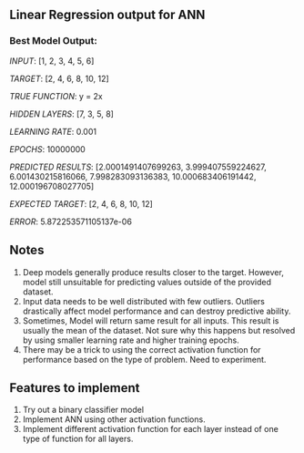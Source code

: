 ## Linear Regression output for ANN

### Best Model Output:

_INPUT_: [1, 2, 3, 4, 5, 6]

_TARGET_: [2, 4, 6, 8, 10, 12]

_TRUE FUNCTION_: y = 2x

_HIDDEN LAYERS_: [7, 3, 5, 8]

_LEARNING RATE_: 0.001

_EPOCHS_: 10000000

_PREDICTED RESULTS_: [2.0001491407699263, 3.999407559224627, 6.001430215816066, 7.998283093136383, 10.000683406191442, 12.000196708027705]

_EXPECTED TARGET_: [2, 4, 6, 8, 10, 12]

_ERROR_: 5.872253571105137e-06

## Notes
1. Deep models generally produce results closer to the target. However, model still unsuitable for predicting values outside of the provided dataset.
2. Input data needs to be well distributed with few outliers. Outliers drastically affect model performance and can destroy predictive ability.
3. Sometimes, Model will return same result for all inputs. This result is usually the mean of the dataset. Not sure why this happens but resolved
by using smaller learning rate and higher training epochs.
4. There may be a trick to using the correct activation function for performance based on the type of problem. Need to experiment.

## Features to implement
1. Try out a binary classifier model
2. Implement ANN using other activation functions.
3. Implement different activation function for each layer instead of one type of function for all layers.
